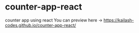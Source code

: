 # counter-app-react
counter app using react
You can preview here -> https://kailash-codes.github.io/counter-app-react/
